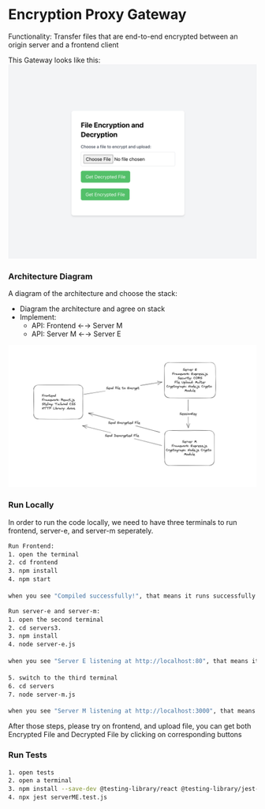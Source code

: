 # Encryption Proxy Gateway

Functionality: Transfer files that are end-to-end encrypted between an origin server and a frontend client

This Gateway looks like this:
![product](/images/image-3.png)

### Architecture Diagram
A diagram of the architecture and choose the stack:

- Diagram the architecture and agree on stack
- Implement:
  - API: Frontend ←→ Server M
  - API: Server M ←→ Server E

![architecture-diagram](/images/image-5.png)

### Run Locally
In order to run the code locally, we need to have three terminals to run frontend, server-e, and server-m seperately.
```bash
Run Frontend:
1. open the terminal
2. cd frontend
3. npm install
4. npm start

when you see "Compiled successfully!", that means it runs successfully
```

```bash
Run server-e and server-m:
1. open the second terminal
2. cd servers3. 
3. npm install
4. node server-e.js

when you see "Server E listening at http://localhost:80", that means it runs successfully

5. switch to the third terminal
6. cd servers
7. node server-m.js

when you see "Server M listening at http://localhost:3000", that means it runs successfully
```

After those steps, please try on frontend, and upload file, you can get both Encrypted File and Decrypted File by clicking on corresponding buttons 

### Run Tests

```bash
1. open tests
2. open a terminal
3. npm install --save-dev @testing-library/react @testing-library/jest-dom jest @types/jest
4. npx jest serverME.test.js
```
